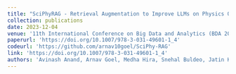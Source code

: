 ```yaml
---
title: "SciPhyRAG - Retrieval Augmentation to Improve LLMs on Physics Q&A"
collection: publications
date: 2023-12-04
venue: '11th International Conference on Big Data and Analytics (BDA 2023)'
paperurl: 'https://doi.org/10.1007/978-3-031-49601-1_4'
codeurl: 'https://github.com/arnav10goel/SciPhy-RAG'
link: 'https://doi.org/10.1007/978-3-031-49601-1_4'
authors: 'Avinash Anand, Arnav Goel, Medha Hira, Snehal Buldeo, Jatin Kumar, Astha Verma, Rushali Gupta, Rajiv Ratn Shah'
---
```

